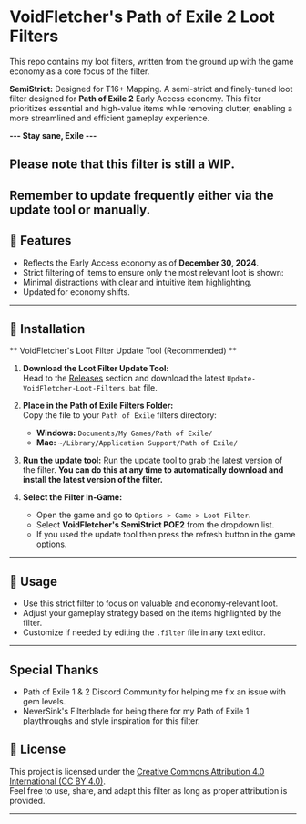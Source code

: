 # VoidFletcher's Path of Exile 2 Loot Filters
This repo contains my loot filters, written from the ground up with the game economy as a core focus of the filter.

**SemiStrict:** Designed for T16+ Mapping. A semi-strict and finely-tuned loot filter designed for **Path of Exile 2** Early Access economy. This filter prioritizes essential and high-value items while removing clutter, enabling a more streamlined and efficient gameplay experience.

**--- Stay sane, Exile ---**

## Please note that this filter is still a WIP. 
## Remember to update frequently either via the update tool or manually.

## 🎯 Features  
- Reflects the Early Access economy as of **December 30, 2024**.  
- Strict filtering of items to ensure only the most relevant loot is shown:  
- Minimal distractions with clear and intuitive item highlighting.  
- Updated for economy shifts.  

---

## 🚀 Installation  

** VoidFletcher's Loot Filter Update Tool (Recommended) **

1. **Download the Loot Filter Update Tool:**  
   Head to the [Releases](https://github.com/VoidFletcher/PathOfExile2-Loot-Filter/releases) section and download the latest `Update-VoidFletcher-Loot-Filters.bat` file.

2. **Place in the Path of Exile Filters Folder:**  
   Copy the file to your `Path of Exile` filters directory:  
   - **Windows:** `Documents/My Games/Path of Exile/`
   - **Mac:** `~/Library/Application Support/Path of Exile/`
  
3. **Run the update tool:**
   Run the update tool to grab the latest version of the filter. **You can do this at any time to automatically download and install the latest version of the filter.**

3. **Select the Filter In-Game:**  
   - Open the game and go to `Options > Game > Loot Filter`.
   - Select **VoidFletcher's SemiStrict POE2** from the dropdown list.
   - If you used the update tool then press the refresh button in the game options.

---

## 📜 Usage  

- Use this strict filter to focus on valuable and economy-relevant loot.  
- Adjust your gameplay strategy based on the items highlighted by the filter.  
- Customize if needed by editing the `.filter` file in any text editor.

---

## Special Thanks
- Path of Exile 1 & 2 Discord Community for helping me fix an issue with gem levels.
- NeverSink's Filterblade for being there for my Path of Exile 1 playthroughs and style inspiration for this filter.

## 📜 License  

This project is licensed under the [Creative Commons Attribution 4.0 International (CC BY 4.0)](https://creativecommons.org/licenses/by/4.0/).  
Feel free to use, share, and adapt this filter as long as proper attribution is provided.

---
